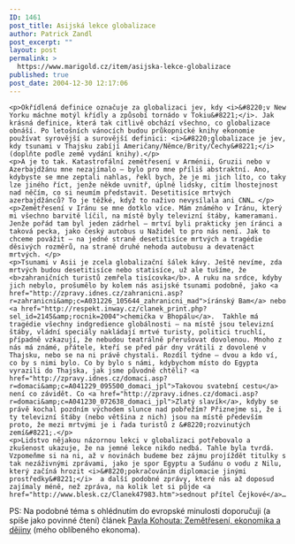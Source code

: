 ```yaml
---
ID: 1461
post_title: Asijská lekce globalizace
author: Patrick Zandl
post_excerpt: ""
layout: post
permalink: >
  https://www.marigold.cz/item/asijska-lekce-globalizace
published: true
post_date: 2004-12-30 12:17:06
---
```

	<p>Okřídlená definice označuje za globalizaci jev, kdy <i>&#8220;v New Yorku máchne motýl křídly a způsobí tornádo v Tokiu&#8221;</i>. Jak krásná definice, která tak citlivě obchází všechno, co globalizace obnáší. Po letošních vánocích budou průkopnické knihy ekonomie používat syrovější a surovější definici: <i>&#8220;globalizace je jev, kdy tsunami v Thajsku zabíjí Američany/Němce/Brity/Čechy&#8221;</i> (doplňte podle země vydání knihy).</p>
	<p>A je to tak. Katastrofální zemětřesení v Arménii, Gruzii nebo v Azerbajdžánu mne nezajímalo – bylo pro mne příliš abstraktní. Ano, kdybyste se mne zeptali nahlas, řekl bych, že je mi jich líto, co taky lze jiného říct, jenže někde uvnitř, úplně lidsky, cítím lhostejnost nad něčím, co si neumím představit. Desetitisíce mrtvých azerbajdžánců? To je těžké, když to naživo nevysílala ani CNN… </p>
	<p>Zemětřesení v Iránu se mne dotklo více. Mám známého v Íránu, který mi všechno barvitě líčil, na místě byly televizní štáby, kameramani. Jenže pořád tam byl jeden zádrhel – mrtví byli prakticky jen íránci a taková pecka, jako český autobus u Nažidel to pro nás není. Jak to chceme povážit – na jedné straně desetitisíce mrtvých a tragédie děsivých rozměrů, na straně druhé nehoda autobusu a devatenáct mrtvých. </p>
	<p>Tsunami v Asii je zcela globalizační šálek kávy. Ještě nevíme, zda mrtvých budou desetitisíce nebo statisíce, už ale tušíme, že <b>zahraničních turistů zemřela tisícovka</b>. A ruku na srdce, kdyby jich nebylo, prošumělo by kolem nás asijské tsunami podobně, jako <a href="http://zpravy.idnes.cz/zahranicni.asp?r=zahranicni&amp;c=A031226_105644_zahranicni_mad">íránský Bam</a> nebo <a href="http://respekt.inway.cz/clanek_print.php?sel_id=2145&amp;rocnik=2004">chemička v Bhopálu</a>.  Takhle má tragédie všechny indgredience globálnosti – na místě jsou televizní štáby, vládní speciály nakládají mrtvé turisty, politici truchlí, případně vzkazují, že nebudou teatrálně přerušovat dovolenou. Mnoho z nás má známé, přátele, kteří se před pár dny vrátili z dovolené v Thajsku, nebo se na ni právě chystali. Rozdíl týdne – dvou a kdo ví, co by s nimi bylo. Co by bylo s námi, kdybychom místo do Egypta vyrazili do Thajska, jak jsme původně chtěli? <a href="http://zpravy.idnes.cz/domaci.asp?r=domaci&amp;c=A041229_095500_domaci_jpl">Takovou svatební cestu</a> není co závidět. Co <a href="http://zpravy.idnes.cz/domaci.asp?r=domaci&amp;c=A041230_072638_domaci_jpl">Zlatý slavík</a>, kdyby se právě kochal pozdním východem slunce nad pobřežím? Přiznejme si, že i ty televizní štáby (nebo většina z nich) jsou na místě především proto, že mezi mrtvými je i řada turistů z &#8220;rozvinutých zemí&#8221;.</p>
	<p>Lidstvo nějakou názornou lekci v globalizaci potřebovalo a zkušenost ukazuje, že na jemné lekce nikdo nedbá. Tahle byla tvrdá. Vzpomeňme si na ni, až v novinách budeme bez zájmu projíždět titulky s tak nezáživnými zprávami, jako je spor Egyptu a Sudánu o vodu z Nilu, který začíná hrozit <i>&#8220;pokračováním diplomacie jinými prostředky&#8221;</i>  a další podobné zprávy, které nás až doposud zajímaly méně, než zpráva, na kolik let si půjde <a href="http://www.blesk.cz/Clanek47983.htm">sednout přítel Čejkové</a>…
</p>
	<p>PS: Na podobné téma s ohlédnutím do evropské minulosti doporučuji (a spíše jako povinné čtení) článek <a href="http://pavelkohout.blogspot.com/2004/12/zemtesen-ekonomika-djiny.html">Pavla Kohouta: Zemětřesení, ekonomika a dějiny</a> (mého oblíbeného ekonoma).
</p>